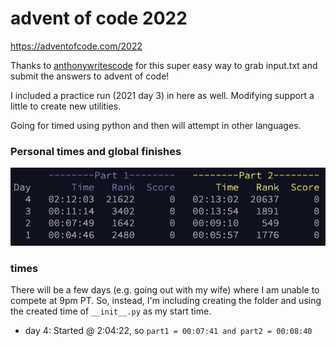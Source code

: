 advent of code 2022
===================

https://adventofcode.com/2022

Thanks to [anthonywritescode](https://github.com/anthonywritescode) for this super easy way to grab input.txt and submit the answers to advent of code!

I included a practice run (2021 day 3) in here as well. Modifying support a little to create new utilities.

Going for timed using python and then will attempt in other languages.


### Personal times and global finishes
![Leaderboard](leaderboard.png)


### times

There will be a few days (e.g. going out with my wife) where I am unable to compete at 9pm PT. So, instead, I'm including creating the folder and using the created time of `__init__.py` as my start time.
 - day 4: Started @ 2:04:22, so `part1 = 00:07:41 and part2 = 00:08:40`